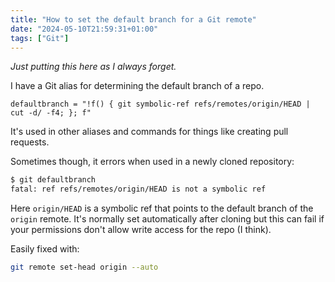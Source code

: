 ```yaml
---
title: "How to set the default branch for a Git remote"
date: "2024-05-10T21:59:31+01:00"
tags: ["Git"]
---
```


_Just putting this here as I always forget._

I have a Git alias for determining the default branch of a repo.

```dosini
defaultbranch = "!f() { git symbolic-ref refs/remotes/origin/HEAD | cut -d/ -f4; }; f"
```

It's used in other aliases and commands for things like creating pull requests.

Sometimes though, it errors when used in a newly cloned repository:

```sh
$ git defaultbranch
fatal: ref refs/remotes/origin/HEAD is not a symbolic ref
```

Here `origin/HEAD` is a symbolic ref that points to the default branch of the
`origin` remote. It's normally set automatically after cloning but this can fail
if your permissions don't allow write access for the repo (I think).

Easily fixed with:

```sh
git remote set-head origin --auto
```
